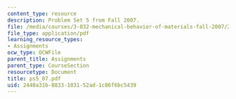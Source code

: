 ```yaml
---
content_type: resource
description: Problem Set 5 from Fall 2007.
file: /media/courses/3-032-mechanical-behavior-of-materials-fall-2007/2440a31b8833103152ad1c86f6bc5439_ps5_07.pdf
file_type: application/pdf
learning_resource_types:
- Assignments
ocw_type: OCWFile
parent_title: Assignments
parent_type: CourseSection
resourcetype: Document
title: ps5_07.pdf
uid: 2440a31b-8833-1031-52ad-1c86f6bc5439
---
```

